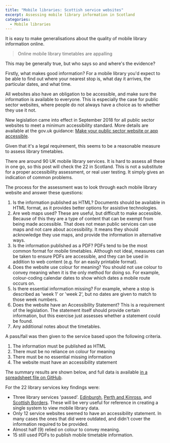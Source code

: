 ```yaml
---
title: "Mobile libraries: Scottish service websites"
excerpt: Assessing mobile library information in Scotland
categories:
  - Mobile libraries
---
```


It is easy to make generalisations about the quality of mobile library information online.

> Online mobile library timetables are appalling

This may be generally true, but who says so and where's the evidence?

Firstly, what makes good information? For a mobile library you'd expect to be able to find out where your nearest stop is, what day it arrives, the particular dates, and what time. 

All websites also have an obligation to be accessible, and make sure the information is available to everyone. This is especially the case for public sector websites, where people do not always have a choice as to whether they use it not.

New legislation came into effect in September 2018 for all public sector websites to meet a minimum accessibility standard. More details are available at the gov.uk guidance: [Make your public sector website or app accessible](https://www.gov.uk/guidance/accessibility-requirements-for-public-sector-websites-and-apps).

Given that it's a legal requirement, this seems to be a reasonable measure to assess library timetables.

There are around 90 UK mobile library services. It is hard to assess all these in one go, so this post will check the 22 in Scotland. This is not a substitute for a proper accessibility assessment, or real user testing. It simply gives an indication of common problems.

The process for the assessment was to look through each mobile library website and answer these questions:

1. Is the information published as HTML? Documents should be available in HTML format, as it provides better options for assistive technologies.
2. Are web maps used? These are useful, but difficult to make accessible. Because of this they are a type of content that can be exempt from being made accessible. That does not mean public services can use maps and not care about accessibility. It means they should acknowledge they use maps, and provide the information in alternative ways.
3. Is the information published as a PDF? PDFs tend to be the most common format for mobile timetables. Although not ideal, measures can be taken to ensure PDFs are accessible, and they can be used in addition to web content (e.g. for an easily printable format).
4. Does the website use colour for meaning? You should not use colour to convey meaning when it is the only method for doing so. For example, colour-coding calendar dates to show which dates a mobile route occurs on.
5. Is there essential information missing? For example, where a stop is described as 'week 1' or 'week 2', but no dates are given to match to those week numbers.
6. Does the website have an Accessibility Statement? This is a requirement of the legislation. The statement itself should provide certain information, but this exercise just assesses whether a statement could be found.
7. Any additional notes about the timetables.

A pass/fail was then given to the service based upon the following criteria.

1. The information must be published as HTML 
2. There must be no reliance on colour for meaning
3. There must be no essential missing information
4. The website must have an accessibility statement

The summary results are shown below, and full data is available [in a spreadsheet file on GitHub](https://github.com/LibrariesHacked/mobilelibraries-data/blob/master/organisations_scotland.csv).

For the 22 library services key findings were:

- Three library services 'passed'. [Edinburgh](http://www.culturepk.org.uk/libraries/services-in-the-community/mobile-library-service), [Perth and Kinross](http://www.culturepk.org.uk/libraries/services-in-the-community/mobile-library-service), and [Scottish Borders](https://www.scotborders.gov.uk/mobilelibrary). These will be very useful for reference in creating a single system to view mobile library data.
- Only 12 service websites seemed to have an accessibility statement. In many cases the ones that did were outdated, and didn't cover the information required to be provided.
- Almost half (9) relied on colour to convey meaning.
- 15 still used PDFs to publish mobile timetable information.

<div class="container"><table class="cell-border" id="tblscottishmobiles"></table></div>
